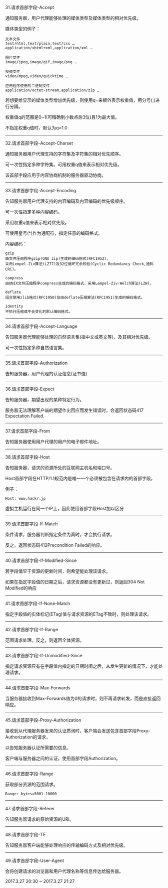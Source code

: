 31.请求首部字段-Accept 

通知服务器，用户代理能够处理的媒体类型及媒体类型的相对优先级。

媒体类型的例子： 
```
文本文件 
text/html,text/plain,text/css … 
application/xhtml+xml,application/xml …

图片文件 
image/jpeg,image/gif,image/png …

视频文件 
video/mpeg,video/quicktime …

应用程序使用的二进制文件 
application/octet-stream,application/zip …
```

若想要给显示的媒体类型增加优先级，则使用q=来额外表示权重值，用分号(;)进行分隔。 

权重值q的范围是0~1(可精确到小数点后3位)且1为最大值。 

不指定权重q值时，默认为q=1.0

---

32.请求首部字段-Accept-Charset 

通知服务器用户代理支持的字符集及字符集的相对优先顺序。 

可一次性指定多种字符集。可用权重q值来表示相对优先级。

该首部字段应用于内容协商机制的服务器驱动协商。

---

33.请求首部字段-Accept-Encoding 

告知服务器用户代理支持的内容编码及内容编码的优先级顺序。 

可一次性指定多种内容编码。 

采用权重q值来表示相对优先级。 

可使用星号(*)作为通配符，指定任意的编码格式。

内容编码： 
```
gzip 
由文件压缩程序gzip(GNU zip)生成的编码格式(RFC1952), 
采用Lempel-Ziv算法(LZ77)及32位循环冗余校验(Cyclic Redundancy Check,通称CRC)。

compress 
由UNIX文件压缩程序compress生成的编码格式，采用Lempel-Ziv-Welch算法(LZW)。

deflate 
组合使用zlib格式(RFC1950)及由deflate压缩算法(RFC1951)生成的编码格式。

identity 
不执行压缩或不会变化的默认编码格式。
```

---


34.请求首部字段-Accept-Language 

告知服务器代理能够处理的自然语言集(指中文或英文等)，及其相对优先级。 

可一次性指定多种自然语言集。

---

35.请求首部字段-Authorization 

告知服务器，用户代理的认证信息(证书值)

---

36.请求首部字段-Expect 

告知服务器，期望出现的某种特定行为。 

服务器无法理解客户端的期望作出回应而发生错误时，会返回状态码417 Expectation Failed.

---

37.请求首部字段-From 

告知服务器使用用户代理的用户的电子邮件地址。

---

38.请求首部字段-Host 

告知服务器，请求的资源所处的互联网主机名和端口号。 

Host首部字段在HTTP/1.1规范内是唯一一个必须被包含在请求内的首部字段。

例子： 
```
Host: www.hackr.jp
```

虚拟主机运行在同一个IP上，因此使用首部字段Host加以区分

---

39.请求首部字段-If-Match 

条件请求，服务器判断指定条件为真时，才会执行请求。 

反之，返回状态码412Precondition Failed的响应。

---

40.请求首部字段-If-Modified-Since 

若字段值早于资源的更新时间，则希望能处理该请求。 

如果在指定字段值的日期之后，请求资源都没有更新过，则返回304 Not Modified的响应

---

41.请求首部字段-If-None-Match 

指定字段值的实体标记(ETag)值与请求资源的ETag不致时，则处理该请求。

---

42.请求首部字段-If-Range 

范围请求处理。反之，则返回全体资源。

---

43.请求首部字段-If-Unmodified-Since 

指定请求资源只有在字段值内指定的日期时间之后，未发生更新的情况下，才能处理请求。

---

44.请求首部字段-Max-Forwards 

当服务器接收到Max-Forwards值为0的请求时，则不再请求转发，而是直接返回响应。

---

45.请求首部字段-Proxy-Authorization 

接收到从代理服务器发来的认证质询时，客户端会发送包含首部字段Proxy-Authorization的请求， 

以告知服务器认证所需要的信息。

客户端与服务器之间的认证，使用首部字段Authorization。

---

46.请求首部字段-Range 

获取部分资源的范围请求。
```
Range: bytes=5001-10000
```

---

47.请求首部字段-Referer 

告知服务器请求的原始资源的URI。

---

48.请求首部字段-TE 

告知服务器客户端能够处理响应的传输编码方式及相对优先级。

---

49.请求首部字段-User-Agent 

会将创建请求的浏览器和用户代理名称等信息传达给服务器。

2017.3.27 20:30 ~ 2017.3.27 21:27
